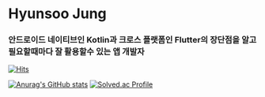 # Hyunsoo Jung
### 안드로이드 네이티브인 Kotlin과 크로스 플랫폼인 Flutter의 장단점을 알고 필요할때마다 잘 활용할수 있는 앱 개발자
[![Hits](https://hits.seeyoufarm.com/api/count/incr/badge.svg?url=https%3A%2F%2Fgithub.com%2Fjunghyunsoo24&count_bg=%2379C83D&title_bg=%23555555&icon=&icon_color=%23E7E7E7&title=hits&edge_flat=false)](https://hits.seeyoufarm.com)

[![Anurag's GitHub stats](https://github-readme-stats.vercel.app/api?username=junghyunsoo24)](https://github.com/anuraghazra/github-readme-stats)
[![Solved.ac Profile](http://mazassumnida.wtf/api/v2/generate_badge?boj=jessey3033)](https://solved.ac/jessey3033/)

